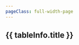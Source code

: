 ```yaml
---
pageClass: full-width-page
---
```

<script setup>
import dataProduct from '@/data/json/塔.json';
import { dataMap } from '../../.vitepress/theme/data-index.js';


// 定义所有表格的信息，用于循环创建内容和导航
const tables = [
  // {
  //   id: 'tower-table',         // 用作锚点的唯一ID
  //   title: '塔',    // 表格的标题
  //   data: dataProduct,           // 绑定的数据
  // },
  {
    id: 'modules-horde-upgradePrestige-table',
    title: '声望升级',
    data: dataMap['modules/horde/upgradePrestige']
  },
  // {
  //   id: 'modules-horde-upgradePremium-table',
  //   title: '高级升级',
  //   data: dataMap['modules/horde/upgradePremium']
  // },
  {
    id: 'modules-horde-upgrade2-table',
    title: '升级2',
    data: dataMap['modules/horde/upgrade2']
  },
  {
    id: 'modules-horde-trinket-table',
    title: '饰品',
    data: dataMap['modules/horde/trinket']
  },
  {
    id: 'modules-horde-tower-table',
    title: '塔',
    data: dataMap['modules/horde/tower']
  },
  {
    id: 'modules-horde-relic-table',
    title: '圣遗物',
    data: dataMap['modules/horde/relic']
  },
  {
    id: 'modules-horde-heirloom-table',
    title: '传家宝',
    data: dataMap['modules/horde/heirloom']
  },
  {
    id: 'modules-horde-card-table',
    title: '卡牌',
    data: dataMap['modules/horde/card']
  },
  {
    id: 'modules-horde-battlePass-table',
    title: '战斗通行证',
    data: dataMap['modules/horde/battlePass']
  },
  {
    id: 'modules-horde-achievement-table',
    title: '成就',
    data: dataMap['modules/horde/achievement']
  },

];

</script>

<div class="page-container">
  <div class="content-main">
      <div v-for="tableInfo in tables" :key="tableInfo.id">
      <h2 :id="tableInfo.id" class="section-title">{{ tableInfo.title }}</h2>
      <DynamicTable :data="tableInfo.data">
        <template #notes>
          <div v-if="tableInfo.id === 'tower-table'" class="notes-section">
            <ul>
              <li></li>
              <li></li>
            </ul>
          </div>
        </template>
      </DynamicTable>
    </div>
  </div>
</div>

